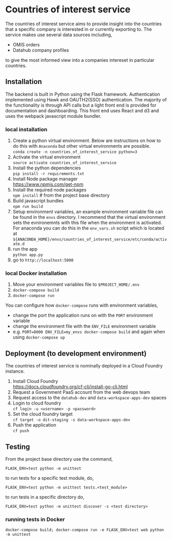 # Countries of interest service
The countries of interest service aims to provide insight into the countries that a specific company is interested in or currently exporting to. The service makes use several data sources including,

* OMIS orders
* Datahub company profiles

to give the most informed view into a companies intereset in particular countries.

## Installation
The backend is built in Python using the Flask framework. Authentication implemented using Hawk and OAUTH2(SSO) authentication. The majority of the functionality is through API calls but a light front end is provided for documentation and dashboarding. This front end uses React and d3 and uses the webpack javascript module bundler. 

### local installation
1. Create a python virtual environment. Below are instructions on how to do this with `Anaconda` but other virtual environments are possible.
    <br />`conda create -n countries_of_interest_service python=3`
2. Activate the virtual environment
    <br />`source activate countries_of_interest_service`
3. Install the python dependencies
    <br />`pip install -r requirements.txt`
4. Install Node package manager
    <br />https://www.npmjs.com/get-npm
5. Install the required node packages
    <br />`npm install` # from the project base directory
6. Build javascript bundles
    <br />`npm run build`
7. Setup environment variables, an example environment variable file can be found in the `envs` directory. I recommend that the virtual environment sets the evnironemnts with this file when the environment is activated. For anaconda you can do this in the `env_vars.sh` script which is located at `${ANACONDA_HOME}/envs/countries_of_interest_service/etc/conda/activate.d`
8. run the app
    <br />`python app.py`
9. go to `http://localhost:5000`

### local Docker installation
1. Move your environment variables file to `$PROJECT_HOME/.env`
2. `docker-compose build`
3. `docker-compose run`

You can configure how `docker-compose` runs with environment variables,
* change the port the application runs on with the `PORT` environment variable
* change the environment file with the `ENV_FILE` environment variable
* e.g. `PORT=8000 ENV_FILE=my_envs docker-compose build` and again when using `docker-compose up`

## Deployment (to development environment)
The countries of interest service is nominally deployed in a Cloud Foundry instance. 

1. Install Cloud Foundry
    <br />https://docs.cloudfoundry.org/cf-cli/install-go-cli.html
2. Request a Government PaaS account from the web devops team
3. Request access to the `datahub-dev` and `data-workspace-apps-dev` spaces
4. Login to cloud foundry
    <br /> `cf login -u <username> -p <password>`
5. Set the cloud foundry target
    <br /> `cf target -o dit-staging -s data-workspace-apps-dev`
6. Push the application
    <br />`cf push`
## Testing
From the project base directory use the command,

`FLASK_ENV=test python -m unittest`

to run tests for a specific test module, do,

`FLASK_ENV=test python -m unittest tests.<test_module>`

to run tests in a specific directory do,

`FLASK_ENV=test python -m unittest discover -s <test directory>`

### running tests in Docker
`docker-compose build; docker-compose run -e FLASK_ENV=test web python -m unittest`

